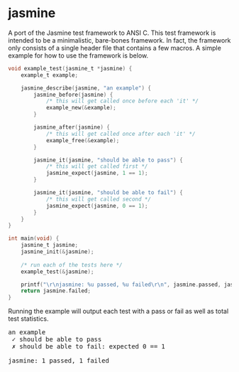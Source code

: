 jasmine
=======

A port of the Jasmine test framework to ANSI C.
This test framework is intended to be a minimalistic, bare-bones framework.
In fact, the framework only consists of a single header file that contains a few macros.
A simple example for how to use the framework is below.

~~~~ c
void example_test(jasmine_t *jasmine) {
	example_t example;

	jasmine_describe(jasmine, "an example") {
		jasmine_before(jasmine) {
			/* this will get called once before each 'it' */
			example_new(&example);
		}

		jasmine_after(jasmine) {
			/* this will get called once after each 'it' */
			example_free(&example);
		}

		jasmine_it(jasmine, "should be able to pass") {
			/* this will get called first */
			jasmine_expect(jasmine, 1 == 1);
		}

		jasmine_it(jasmine, "should be able to fail") {
			/* this will get called second */
			jasmine_expect(jasmine, 0 == 1);
		}
	}
}

int main(void) {
	jasmine_t jasmine;
	jasmine_init(&jasmine);
  
  	/* run each of the tests here */
	example_test(&jasmine);

	printf("\r\njasmine: %u passed, %u failed\r\n", jasmine.passed, jasmine.failed);
	return jasmine.failed;
}
~~~~

Running the example will output each test with a pass or fail as well as total test statistics.

<pre>
an example
 ✓ should be able to pass
 ✗ should be able to fail: expected 0 == 1

jasmine: 1 passed, 1 failed
</pre>
